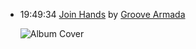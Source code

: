*   19:49:34  [Join Hands](http://goo.gl/nmg2X) by [Groove Armada](http://www.last.fm/music/Groove+Armada)

    ![Album Cover](http://userserve-ak.last.fm/serve/174s/45151107.png "Goodbye Country (Hello Nightclub)")

